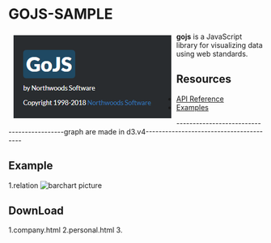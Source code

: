 # GOJS-SAMPLE

<a href="https://gojs.net/latest/index.html"><img src="https://github.com/azcvcza/gojs-Sample/blob/master/gojs.png" align="left" hspace="10" vspace="6"></a>

**gojs**  is a JavaScript library for visualizing data using web standards. 

## Resources

* [API Reference](https://gojs.net/latest/api/index.html)
* [Examples](https://gojs.net/latest/samples/index.html)

-------------------------------------------graph are made in d3.v4----------------------------------------
## Example
1.relation
![barchart picture](https://github.com/azcvcza/d3js/tree/master/picture/barchart.png) 


## DownLoad
1.company.html
2.personal.html
3.
